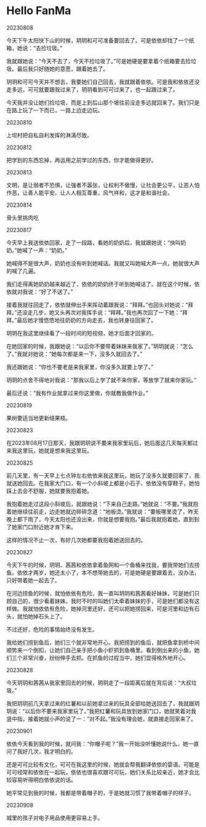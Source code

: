 # Hello FanMa 

20230808

今天下午太阳快下山的时候，玥玥和可可准备要回去了。可是依依却找了一个纸箱，她说：“去捡垃圾。”

我就跟她说：“今天不去了，今天不捡垃圾了。”可是她硬是要拿着个纸箱要去捡垃圾。最后我只好随她的意愿，跟着她去了。

玥玥和可可今天并不想去，我要她们自己回去，我就跟着依依。可是我和依依还没走多远，可可就要跟我过来了，玥玥看到可可过来了，也一起跟过来了。

今天我并没让她们捡垃圾，而是上到后山那个坡往前没走多远就回来了。我们只是在路上玩了一下而已，一路上边走边玩。

20230810

上坝村把自私自利发挥的淋漓尽致。

20230812

把学到的东西忘掉，再运用之前学过的东西，你才能做得更好。

20230813

文明，是让弱者不恐惧，让强者不嚣张，让权利不傲慢，让社会更公平，让恶人怕作恶，让善人能平安。让人人相互尊重，风气祥和，这才是和谐社会。

20230814

骨头里挑肉吃

20230817

今天早上我送依依回家，走了一段路，看她的奶奶后，我就跟她说：“快叫奶奶。”她喊了一声：“奶奶。”

她喊得不是很大声，奶奶也没有听到她喊话。我就又叫她喊大声一点，她就很大声的喊了几遍。

我们走得离她奶奶越来越近了，依依的奶奶终于听到她喊话了。就在这个时候，依依就对我说：“好了不送了。”

接着我就往回走了，依依就伸出手来挥动着跟我说：“拜拜。”也回头对她说：“拜拜。”还没走几步，她又头再次对我挥手说：“拜拜。”我也再次回了一下她：“拜拜。”最后她才慢悠悠地往奶奶的方向走去，我也转身往回家了。

玥玥在我这里继续看了一段时间的短视频，她才后面才回家的。

在她回家的时候，我跟她说：“以后你不要带着妹妹来我家了。”玥玥就说：“怎么了。”我就对她说：“她每次都是来一下，没多久就回去了。”

我还跟她说：“你也不要老是来我家里，你没多久就要上学了。”

玥玥的点舍不得地对我说：“那我以后上学了就不来你家，等放学了就来你家玩。”

最后还说：“我有作业就拿过来你这里做，你就教我做作业。”



20230819

果树要适当地更新结果枝。

20230823

在2023年08月17日那天，我跟玥玥说不要来我家里玩后，她后面这几天每天都过来我这里玩，她就是想来我这里玩。

20230825

前几天里，有一天早上七点钟左右依依来我这里玩，她玩了没多久就要回家了，我就送她回去。在我家大门口，有一个小斜坡上都是小石子，依依没有穿鞋子，她怕踩上去会不舒服，她就要我抱着她。

我抱着她走过这段小斜坡后，就跟她说：“下来自己走路。”她就说：“不要。”我就抱着她继续往前走，边走她就边碎碎念道：“地板烫。”我就说：“要板哪里烫了，昨天晚上都下雨了，今天太阳也还没出来，你就是想要我抱。”最后我就抱着她，直到到了她家门口附近她才肯下来。

这样的情况不止一次，有好几次她都要我抱着她送回去的。

20230827

今天下午的时候，玥玥、茜茜和依依拿着鱼网和一个鱼桶来找我，要我带她们去捞鱼。依依才两岁，她还太小了，本不想带她去的，可是她硬是要跟着去，没办法，只好带着她一起去了。

在河边捞鱼的时候，就怕依依有危险，我一直叫玥玥和茜茜看好妹妹，可是她们只顾自己的，很少看着妹妹。我时不时的叫她们太牵着妹妹的手，可是她们都没有这样做。我就怕依依有危险，她掉河里还好，还可以把她捞回来，可是河里和边有石头，就怕她掉石头上了。

不过还好，危险的事情始终没有发生。

我给她们捞到鱼后，她们三个就非常地开心。我把捞到的鱼后，就把鱼拿到桥中间顺势来一个倒扣，让她们自己亲手把小鱼小虾抓到鱼桶里。看到倒出来的小鱼，她们三个非常兴奋，纷纷伸手去抓。在抓鱼的过程当中，她们显得格外地开心。

20230828

今天玥玥和茜茜从我家里回去的时候，玥玥走了一段距离后就在背后说：“大叔垃圾。”

我把玥玥前几天拿过来的红薯和以前她拿过来的玩具全部给她送回去了，我就跟玥玥说：“以后你不要来我家里玩了。”我把红薯和玩具放到她家门口，她就笑着对我竖中指，接着她就小声的说了一：“对不起。”我没有理会她，就直接走回家来了。

20230901

依依今天看到我的时候，就问我：“你帽子呢？”我一开始没听懂她说什么，她一直问了我好几次，我才明白的。

还是可可比较有文化，可可在我这里的时候，她就会帮我翻译依依的婴语。可能是可可经常和依依在一起玩，依依也很喜欢跟可可玩，她们关系比较亲近，她才会比较容易听得明白依依说的话。

她平常见到我的时候，我都是带着帽子的，于是她就习惯了我带着帽子的样子。


20230908

城里的孩子对电子用品使用更容易上手。